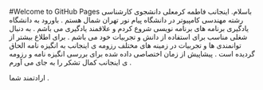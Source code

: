 #Welcome to GitHub Pages
باسلام. اینجانب فاطمه کرمعلی دانشجوی کارشناسی رشته مهندسی کامپیوتر در دانشگاه پیام نور تهران شمال هستم . باورود به دانشگاه یادگیری برنامه های برنامه نویسی شروع کردم و علاقمند یادگیری می باشم . به دنبال شغلی مناسب برای استفاده از دانش و تجربیات خود می باشم . برای اطلاع بیشتر از توانمندی ها و تجربیات در زمینه های مختلف رزومه ی اینجانب به انگیزه نامه الحاق گردیده است . پیشاپیش از زمان اختصاصی داده شده برای بررسی انگیزه نامه و رزومه ی اینجانب کمال تشکر را به جای می آورم .

ارادتمند شما .
